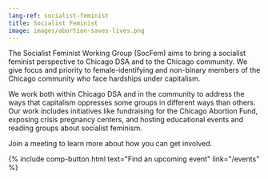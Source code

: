 ```yaml
---
lang-ref: socialist-feminist
title: Socialist Feminist
image: images/abortion-saves-lives.png
---
```


The Socialist Feminist Working Group (SocFem) aims to bring a socialist feminist perspective to Chicago DSA and to the Chicago community. We give focus and priority to female-identifying and non-binary members of the Chicago community who face hardships under capitalism.

We work both within Chicago DSA and in the community to address the ways that capitalism oppresses some groups in different ways than others. Our work includes initiatives like fundraising for the Chicago Abortion Fund, exposing crisis pregnancy centers, and hosting educational events and reading groups about socialist feminism.

Join a meeting to learn more about how you can get involved.

{% include comp-button.html text="Find an upcoming event" link="/events" %}
